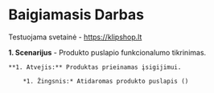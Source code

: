 # Baigiamasis Darbas

Testuojama svetainė - https://klipshop.lt

**1. Scenarijus** - Produkto puslapio funkcionalumo tikrinimas. 

    **1. Atvejis:** Produktas prieinamas įsigijimui. 
   
        *1. Žingsnis:* Atidaromas produkto puslapis () 
        
